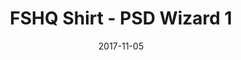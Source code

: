 ---
setID: 14
path: /product/fshq-shirt-psdwizard1
date: 2017-11-05
title: FSHQ Shirt - PSD Wizard 1
description: Your t-shirt is your second skin. It’s the version of you that you show to the world. Wear one that flows with your movements and is built to last.
price: '400.00'
image1024: https://psdwizard.github.io/fullstackhq-paymongo/assets/FSHQShirt-PSDWizard1-1024.png
image150: https://psdwizard.github.io/fullstackhq-paymongo/assets/FSHQShirt-PSDWizard1-150.png
image300: https://psdwizard.github.io/fullstackhq-paymongo/assets/FSHQShirt-PSDWizard1-300.png
altText: product image
weight: '200 g'
dimensions: ''
materials: ''
OtherInfo: Lorem ipsum dolor sit amet, consectetur adipiscing elit. Curabitur 
---